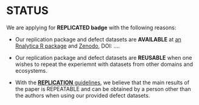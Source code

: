 # STATUS

We are applying for **REPLICATED badge**  with the following reasons:

- Our replication package and defect datasets are **AVAILABLE** at [an Rnalytica R package](https://github.com/software-analytics/) and [Zenodo](), DOI: ....

- Our replication package and defect datasets are **REUSABLE** when one wishes to repeat the experiemnt with datasets from other domains and ecosystems.

- With the [**REPLICATION** guidelines](), we believe that the main results of the paper is REPEATABLE and can be obtained by a person other than the authors when using our provided defect datasets.
